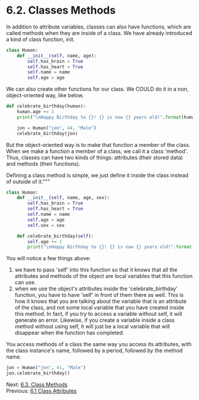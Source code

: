# 6.2. Classes Methods

In addition to attribute variables, classes can also have functions, which are called methods when they are inside of a 
class. We have already introduced a kind of class function, init.
```python
class Human:
    def __init__(self, name, age):
        self.has_brain = True
        self.has_heart = True
        self.name = name
        self.age = age
```

We can also create other functions for our class. We COULD do it in a non, object-oriented way, like below.

```python
def celebrate_birthday(human):
    human.age += 1
    print("\nHappy Birthday to {}! {} is now {} years old!".format(human.name, human.name, human.age))

    jon = Human("jon", 44, "Male")
    celebrate_birthday(jon)
```
But the object-oriented way is to make that function a member of the class. When we make a function a member of
a class, we call it a class 'method'. Thus, classes can have two kinds of things: attributes (their stored data) and
methods (their functions).

Defining a class method is simple, we just define it inside the class instead of outside of it."""
```python
class Human:
    def __init__(self, name, age, sex):
        self.has_brain = True
        self.has_heart = True
        self.name = name
        self.age = age
        self.sex = sex

    def celebrate_birthday(self):
        self.age += 1
        print("\nHappy Birthday to {}! {} is now {} years old!".format(self.name, self.name, self.age))
```

You will notice a few things above:
1) we have to pass 'self' into this function so that it knows that all the attributes and methods of the 
    object are local variables that this function can use.
2) when we use the object's attributes inside the 'celebrate_birthday' function, you have to have 'self' 
    in front of them there as well. This is how it knows that you are talking about the variable that is an 
    attribute of the class, and not some local variable that you have created inside this method. In fact, if you 
    try to access a variable without self, it will generate an error. Likewise, if you create a variable inside a class 
    method without using self, it will just be a local variable that will disappear when the function has completed.

You access methods of a class the same way you access its attributes, with the class instance's name,
followed by a period, followed by the method name.

```python
jon = Human("jon", 41, "Male")
jon.celebrate_birthday()
```

Next: [6.3. Class Methods](6.3.%20Class%20Inheritance.md)<br>
Previous: [6.1 Class Attributes](6.1.%20Class%20Attributes.md)
